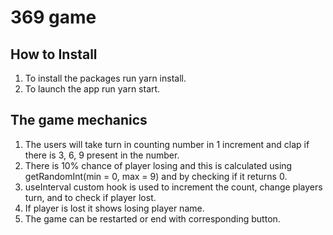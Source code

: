 # 369 game
## How to Install
1. To install the packages run yarn install.
2. To launch the app run yarn start.

## The game mechanics
1. The users will take turn in counting number in 1 increment and clap if there is 3, 6, 9 present in the number.
2. There is 10% chance of player losing and this is calculated using getRandomInt(min = 0, max = 9) and by checking if it returns 0.
3. useInterval custom hook is used to increment the count, change players turn, and to check if player lost.
4. If player is lost it shows losing player name.
5. The game can be restarted or end with corresponding button.
